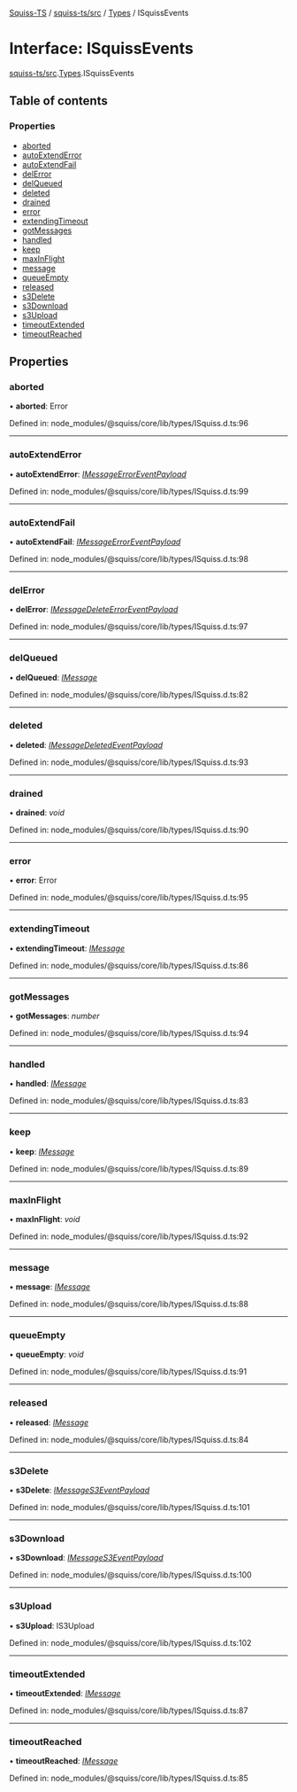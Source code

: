 [Squiss-TS](../README.md) / [squiss-ts/src](../modules/squiss_ts_src.md) / [Types](../modules/squiss_ts_src.types.md) / ISquissEvents

# Interface: ISquissEvents

[squiss-ts/src](../modules/squiss_ts_src.md).[Types](../modules/squiss_ts_src.types.md).ISquissEvents

## Table of contents

### Properties

- [aborted](squiss_ts_src.types.isquissevents.md#aborted)
- [autoExtendError](squiss_ts_src.types.isquissevents.md#autoextenderror)
- [autoExtendFail](squiss_ts_src.types.isquissevents.md#autoextendfail)
- [delError](squiss_ts_src.types.isquissevents.md#delerror)
- [delQueued](squiss_ts_src.types.isquissevents.md#delqueued)
- [deleted](squiss_ts_src.types.isquissevents.md#deleted)
- [drained](squiss_ts_src.types.isquissevents.md#drained)
- [error](squiss_ts_src.types.isquissevents.md#error)
- [extendingTimeout](squiss_ts_src.types.isquissevents.md#extendingtimeout)
- [gotMessages](squiss_ts_src.types.isquissevents.md#gotmessages)
- [handled](squiss_ts_src.types.isquissevents.md#handled)
- [keep](squiss_ts_src.types.isquissevents.md#keep)
- [maxInFlight](squiss_ts_src.types.isquissevents.md#maxinflight)
- [message](squiss_ts_src.types.isquissevents.md#message)
- [queueEmpty](squiss_ts_src.types.isquissevents.md#queueempty)
- [released](squiss_ts_src.types.isquissevents.md#released)
- [s3Delete](squiss_ts_src.types.isquissevents.md#s3delete)
- [s3Download](squiss_ts_src.types.isquissevents.md#s3download)
- [s3Upload](squiss_ts_src.types.isquissevents.md#s3upload)
- [timeoutExtended](squiss_ts_src.types.isquissevents.md#timeoutextended)
- [timeoutReached](squiss_ts_src.types.isquissevents.md#timeoutreached)

## Properties

### aborted

• **aborted**: Error

Defined in: node_modules/@squiss/core/lib/types/ISquiss.d.ts:96

___

### autoExtendError

• **autoExtendError**: [*IMessageErrorEventPayload*](squiss_ts_src.types.imessageerroreventpayload.md)

Defined in: node_modules/@squiss/core/lib/types/ISquiss.d.ts:99

___

### autoExtendFail

• **autoExtendFail**: [*IMessageErrorEventPayload*](squiss_ts_src.types.imessageerroreventpayload.md)

Defined in: node_modules/@squiss/core/lib/types/ISquiss.d.ts:98

___

### delError

• **delError**: [*IMessageDeleteErrorEventPayload*](squiss_ts_src.types.imessagedeleteerroreventpayload.md)

Defined in: node_modules/@squiss/core/lib/types/ISquiss.d.ts:97

___

### delQueued

• **delQueued**: [*IMessage*](squiss_ts_src.types.imessage.md)

Defined in: node_modules/@squiss/core/lib/types/ISquiss.d.ts:82

___

### deleted

• **deleted**: [*IMessageDeletedEventPayload*](squiss_ts_src.types.imessagedeletedeventpayload.md)

Defined in: node_modules/@squiss/core/lib/types/ISquiss.d.ts:93

___

### drained

• **drained**: *void*

Defined in: node_modules/@squiss/core/lib/types/ISquiss.d.ts:90

___

### error

• **error**: Error

Defined in: node_modules/@squiss/core/lib/types/ISquiss.d.ts:95

___

### extendingTimeout

• **extendingTimeout**: [*IMessage*](squiss_ts_src.types.imessage.md)

Defined in: node_modules/@squiss/core/lib/types/ISquiss.d.ts:86

___

### gotMessages

• **gotMessages**: *number*

Defined in: node_modules/@squiss/core/lib/types/ISquiss.d.ts:94

___

### handled

• **handled**: [*IMessage*](squiss_ts_src.types.imessage.md)

Defined in: node_modules/@squiss/core/lib/types/ISquiss.d.ts:83

___

### keep

• **keep**: [*IMessage*](squiss_ts_src.types.imessage.md)

Defined in: node_modules/@squiss/core/lib/types/ISquiss.d.ts:89

___

### maxInFlight

• **maxInFlight**: *void*

Defined in: node_modules/@squiss/core/lib/types/ISquiss.d.ts:92

___

### message

• **message**: [*IMessage*](squiss_ts_src.types.imessage.md)

Defined in: node_modules/@squiss/core/lib/types/ISquiss.d.ts:88

___

### queueEmpty

• **queueEmpty**: *void*

Defined in: node_modules/@squiss/core/lib/types/ISquiss.d.ts:91

___

### released

• **released**: [*IMessage*](squiss_ts_src.types.imessage.md)

Defined in: node_modules/@squiss/core/lib/types/ISquiss.d.ts:84

___

### s3Delete

• **s3Delete**: [*IMessageS3EventPayload*](squiss_ts_src.types.imessages3eventpayload.md)

Defined in: node_modules/@squiss/core/lib/types/ISquiss.d.ts:101

___

### s3Download

• **s3Download**: [*IMessageS3EventPayload*](squiss_ts_src.types.imessages3eventpayload.md)

Defined in: node_modules/@squiss/core/lib/types/ISquiss.d.ts:100

___

### s3Upload

• **s3Upload**: IS3Upload

Defined in: node_modules/@squiss/core/lib/types/ISquiss.d.ts:102

___

### timeoutExtended

• **timeoutExtended**: [*IMessage*](squiss_ts_src.types.imessage.md)

Defined in: node_modules/@squiss/core/lib/types/ISquiss.d.ts:87

___

### timeoutReached

• **timeoutReached**: [*IMessage*](squiss_ts_src.types.imessage.md)

Defined in: node_modules/@squiss/core/lib/types/ISquiss.d.ts:85
